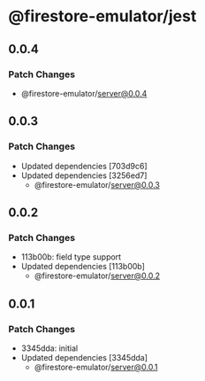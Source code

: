 # @firestore-emulator/jest

## 0.0.4

### Patch Changes

- @firestore-emulator/server@0.0.4

## 0.0.3

### Patch Changes

- Updated dependencies [703d9c6]
- Updated dependencies [3256ed7]
  - @firestore-emulator/server@0.0.3

## 0.0.2

### Patch Changes

- 113b00b: field type support
- Updated dependencies [113b00b]
  - @firestore-emulator/server@0.0.2

## 0.0.1

### Patch Changes

- 3345dda: initial
- Updated dependencies [3345dda]
  - @firestore-emulator/server@0.0.1
